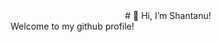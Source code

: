 <div align=center> # 👋 Hi, I’m Shantanu! </div>
Welcome to my github profile!

<!---
shantanupatne/shantanupatne is a ✨ special ✨ repository because its `README.md` (this file) appears on your GitHub profile.
You can click the Preview link to take a look at your changes.
--->
